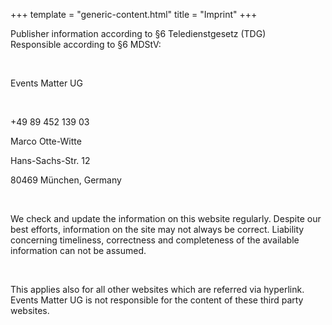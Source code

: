 +++
template = "generic-content.html"
title = "Imprint"
+++

<div class="box">
<p>Publisher information according to §6 Teledienstgesetz (TDG)<br>
 Responsible according to §6 MDStV:</p>
<br>
<p>Events Matter UG</p>
<br>
<p>+49 89 452 139 03</p>
<p>Marco Otte-Witte</p>
<p>Hans-Sachs-Str. 12</p>
<p>80469 München, Germany</p>
<br>
<p>
 We check and update the information on this website regularly. Despite our best efforts, information on the site
 may not always be correct. Liability concerning timeliness, correctness and completeness of the available
 information can not be assumed.</p>
 <br>
 <p>This applies also for all other websites which are referred via hyperlink. Events
 Matter UG is not responsible for the content of these third party websites.
</p>
</div>

